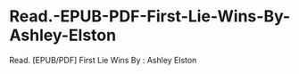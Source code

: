 # Read.-EPUB-PDF-First-Lie-Wins-By-Ashley-Elston
Read. [EPUB/PDF] First Lie Wins By : Ashley Elston
